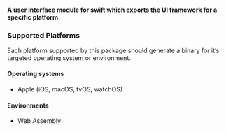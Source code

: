 #### A user interface module for swift which exports the UI framework for a specific platform.

### Supported Platforms
Each platform supported by this package should generate a binary for it’s targeted operating system or environment.

#### Operating systems
 - Apple (iOS, macOS, tvOS, watchOS)
#### Environments
 - Web Assembly

